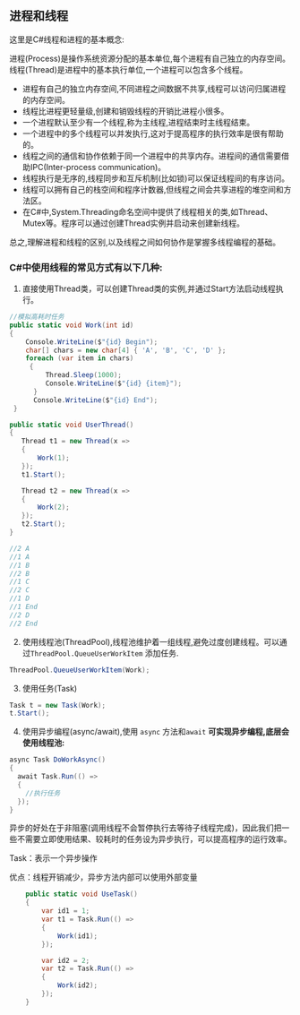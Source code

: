 ## 进程和线程

这里是C#线程和进程的基本概念:

进程(Process)是操作系统资源分配的基本单位,每个进程有自己独立的内存空间。线程(Thread)是进程中的基本执行单位,一个进程可以包含多个线程。

- 进程有自己的独立内存空间,不同进程之间数据不共享,线程可以访问归属进程的内存空间。
- 线程比进程更轻量级,创建和销毁线程的开销比进程小很多。
- 一个进程默认至少有一个线程,称为主线程,进程结束时主线程结束。
- 一个进程中的多个线程可以并发执行,这对于提高程序的执行效率是很有帮助的。
- 线程之间的通信和协作依赖于同一个进程中的共享内存。进程间的通信需要借助IPC(Inter-process communication)。
- 线程执行是无序的,线程同步和互斥机制(比如锁)可以保证线程间的有序访问。
- 线程可以拥有自己的栈空间和程序计数器,但线程之间会共享进程的堆空间和方法区。
- 在C#中,System.Threading命名空间中提供了线程相关的类,如Thread、Mutex等。程序可以通过创建Thread实例并启动来创建新线程。

总之,理解进程和线程的区别,以及线程之间如何协作是掌握多线程编程的基础。

### C#中使用线程的常见方式有以下几种:

1. 直接使用Thread类，可以创建Thread类的实例,并通过Start方法启动线程执行。

```c#
//模拟高耗时任务
public static void Work(int id)
{
    Console.WriteLine($"{id} Begin");
    char[] chars = new char[4] { 'A', 'B', 'C', 'D' };
    foreach (var item in chars)
     {
         Thread.Sleep(1000);
         Console.WriteLine($"{id} {item}");
      }
      Console.WriteLine($"{id} End");
 }

public static void UserThread() 
{
   Thread t1 = new Thread(x => 
   {
       Work(1);
   });
   t1.Start();

   Thread t2 = new Thread(x => 
   {
       Work(2);
   });
   t2.Start();
}

//2 A
//1 A
//1 B
//2 B
//1 C
//2 C
//1 D
//1 End
//2 D
//2 End
```

2. 使用线程池(ThreadPool),线程池维护着一组线程,避免过度创建线程。可以通过`ThreadPool.QueueUserWorkItem` 添加任务.
```c#
ThreadPool.QueueUserWorkItem(Work);
```

3. 使用任务(Task)
```c#
Task t = new Task(Work);
t.Start();
```

4. 使用异步编程(async/await),使用 `async` 方法和`await` **可实现异步编程,底层会使用线程池:**
```c#
async Task DoWorkAsync()
{
  await Task.Run(() => 
  {
    //执行任务
  });
}
```

异步的好处在于非阻塞(调用线程不会暂停执行去等待子线程完成)，因此我们把一些不需要立即使用结果、较耗时的任务设为异步执行，可以提高程序的运行效率。

Task：表示一个异步操作

优点：线程开销减少，异步方法内部可以使用外部变量

```C#
    public static void UseTask()
    {
        var id1 = 1;
        var t1 = Task.Run(() =>
        {
            Work(id1);
        });

        var id2 = 2;
        var t2 = Task.Run(() =>
        {
            Work(id2);
        });
    }
```





